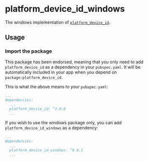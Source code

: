 # platform_device_id_windows

The windows implementation of [`platform_device_id`][1].

## Usage

### Import the package

This package has been endorsed, meaning that you only need to add `platform_device_id`
as a dependency in your `pubspec.yaml`. It will be automatically included in your app
when you depend on `package:platform_device_id`.

This is what the above means to your `pubspec.yaml`:

```yaml
...
dependencies:
  ...
  platform_device_id: ^1.0.0
  ...
```

If you wish to use the windows package only, you can add  `platform_device_id_windows` as a
dependency:

```yaml
...
dependencies:
  ...
  platform_device_id_windows: ^0.0.1
  ...
```

[1]: ../platform_device_id
